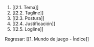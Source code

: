 
1. [[2.1. Tema]]
2. [[2.2. Tagline]]
3. [[2.3. Postura]]
4. [[2.4. Justificación]]
5. [[2.5. Logline]]


Regresar: [[1. Mundo de juego - Índice]]
